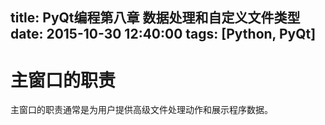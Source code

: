 title: PyQt编程第八章 数据处理和自定义文件类型
date: 2015-10-30 12:40:00
tags: [Python, PyQt]
---

# 主窗口的职责

主窗口的职责通常是为用户提供高级文件处理动作和展示程序数据。
